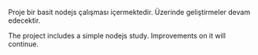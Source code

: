 Proje bir basit nodejs çalışması içermektedir.
Üzerinde geliştirmeler devam edecektir.

The project includes a simple nodejs study.
Improvements on it will continue.
